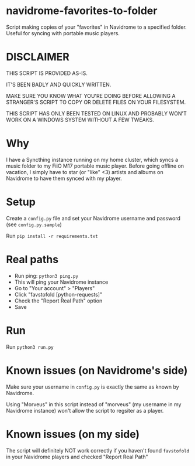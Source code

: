 # navidrome-favorites-to-folder
Script making copies of your "favorites" in Navidrome to a specified folder. Useful for syncing with portable music players.

# DISCLAIMER
THIS SCRIPT IS PROVIDED AS-IS.

IT'S BEEN BADLY AND QUICKLY WRITTEN.

MAKE SURE YOU KNOW WHAT YOU'RE DOING BEFORE ALLOWING A STRANGER'S SCRIPT TO COPY OR DELETE FILES ON YOUR FILESYSTEM.

THIS SCRIPT HAS ONLY BEEN TESTED ON LINUX AND PROBABLY WON'T WORK ON A WINDOWS SYSTEM WITHOUT A FEW TWEAKS.

# Why
I have a Syncthing instance running on my home cluster, which syncs a music folder to my FiiO M17 portable music player. Before going offline on vacation, I simply have to star (or "like" <3) artists and albums on Navidrome to have them synced with my player.

# Setup
Create a `config.py` file and set your Navidrome username and password (see `config.py.sample`)

Run `pip install -r requirements.txt`

# Real paths
* Run ping: `python3 ping.py`
* This will ping your Navidrome instance
* Go to "Your account" > "Players"
* Click "favstofold [python-requests]"
* Check the "Report Real Path" option
* Save

# Run
Run `python3 run.py`

# Known issues (on Navidrome's side)
Make sure your username in `config.py` is exactly the same as known by Navidrome. 

Using "Morveus" in this script instead of "morveus" (my username in my Navidrome instance) won't allow the script to regsiter as a player.

# Known issues (on my side)
The script will definitely NOT work correctly if you haven't found `favstofold` in your Navidrome players and checked "Report Real Path"